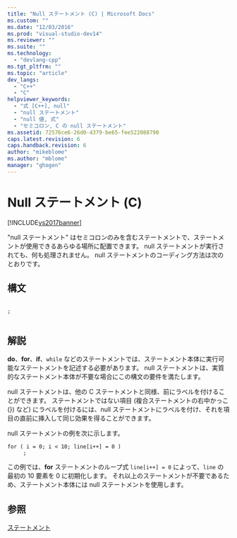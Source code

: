 ```yaml
---
title: "Null ステートメント (C) | Microsoft Docs"
ms.custom: ""
ms.date: "12/03/2016"
ms.prod: "visual-studio-dev14"
ms.reviewer: ""
ms.suite: ""
ms.technology: 
  - "devlang-cpp"
ms.tgt_pltfrm: ""
ms.topic: "article"
dev_langs: 
  - "C++"
  - "C"
helpviewer_keywords: 
  - "式 [C++], null"
  - "null ステートメント"
  - "null 値, 式"
  - "セミコロン, C の null ステートメント"
ms.assetid: 72576ce6-26d0-4379-be65-fee522088790
caps.latest.revision: 6
caps.handback.revision: 6
author: "mikeblome"
ms.author: "mblome"
manager: "ghogen"
---
```

# Null ステートメント (C)
[!INCLUDE[vs2017banner](../assembler/inline/includes/vs2017banner.md)]

"null ステートメント" はセミコロンのみを含むステートメントで、ステートメントが使用できるあらゆる場所に配置できます。  null ステートメントが実行されても、何も処理されません。  null ステートメントのコーディング方法は次のとおりです。  
  
## 構文  
  
```  
  
;  
  
```  
  
## 解説  
 **do**、**for**、**if**、`while` などのステートメントでは、ステートメント本体に実行可能なステートメントを記述する必要があります。  null ステートメントは、実質的なステートメント本体が不要な場合にこの構文の要件を満たします。  
  
 null ステートメントは、他の C ステートメントと同様、前にラベルを付けることができます。  ステートメントではない項目 \(複合ステートメントの右中かっこ \(}\) など\) にラベルを付けるには、null ステートメントにラベルを付け、それを項目の直前に挿入して同じ効果を得ることができます。  
  
 null ステートメントの例を次に示します。  
  
```  
for ( i = 0; i < 10; line[i++] = 0 )  
     ;  
```  
  
 この例では、**for** ステートメントのループ式 `line[i++] = 0` によって、`line` の最初の 10 要素を 0 に初期化します。  それ以上のステートメントが不要であるため、ステートメント本体には null ステートメントを使用します。  
  
## 参照  
 [ステートメント](../c-language/statements-c.md)